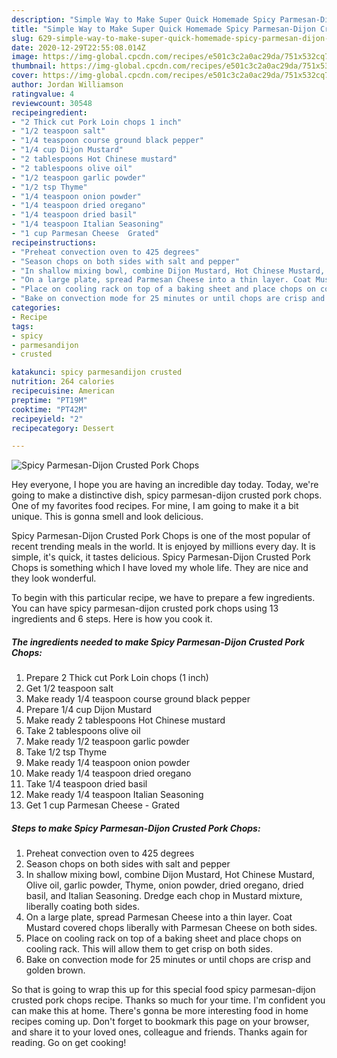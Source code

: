 ```yaml
---
description: "Simple Way to Make Super Quick Homemade Spicy Parmesan-Dijon Crusted Pork Chops"
title: "Simple Way to Make Super Quick Homemade Spicy Parmesan-Dijon Crusted Pork Chops"
slug: 629-simple-way-to-make-super-quick-homemade-spicy-parmesan-dijon-crusted-pork-chops
date: 2020-12-29T22:55:08.014Z
image: https://img-global.cpcdn.com/recipes/e501c3c2a0ac29da/751x532cq70/spicy-parmesan-dijon-crusted-pork-chops-recipe-main-photo.jpg
thumbnail: https://img-global.cpcdn.com/recipes/e501c3c2a0ac29da/751x532cq70/spicy-parmesan-dijon-crusted-pork-chops-recipe-main-photo.jpg
cover: https://img-global.cpcdn.com/recipes/e501c3c2a0ac29da/751x532cq70/spicy-parmesan-dijon-crusted-pork-chops-recipe-main-photo.jpg
author: Jordan Williamson
ratingvalue: 4
reviewcount: 30548
recipeingredient:
- "2 Thick cut Pork Loin chops 1 inch"
- "1/2 teaspoon salt"
- "1/4 teaspoon course ground black pepper"
- "1/4 cup Dijon Mustard"
- "2 tablespoons Hot Chinese mustard"
- "2 tablespoons olive oil"
- "1/2 teaspoon garlic powder"
- "1/2 tsp Thyme"
- "1/4 teaspoon onion powder"
- "1/4 teaspoon dried oregano"
- "1/4 teaspoon dried basil"
- "1/4 teaspoon Italian Seasoning"
- "1 cup Parmesan Cheese  Grated"
recipeinstructions:
- "Preheat convection oven to 425 degrees"
- "Season chops on both sides with salt and pepper"
- "In shallow mixing bowl, combine Dijon Mustard, Hot Chinese Mustard, Olive oil, garlic powder, Thyme, onion powder, dried oregano, dried basil, and Italian Seasoning. Dredge each chop in Mustard mixture, liberally coating both sides."
- "On a large plate, spread Parmesan Cheese into a thin layer. Coat Mustard covered chops liberally with Parmesan Cheese on both sides."
- "Place on cooling rack on top of a baking sheet and place chops on cooling rack. This will allow them to get crisp on both sides."
- "Bake on convection mode for 25 minutes or until chops are crisp and golden brown."
categories:
- Recipe
tags:
- spicy
- parmesandijon
- crusted

katakunci: spicy parmesandijon crusted 
nutrition: 264 calories
recipecuisine: American
preptime: "PT19M"
cooktime: "PT42M"
recipeyield: "2"
recipecategory: Dessert

---
```



![Spicy Parmesan-Dijon Crusted Pork Chops](https://img-global.cpcdn.com/recipes/e501c3c2a0ac29da/751x532cq70/spicy-parmesan-dijon-crusted-pork-chops-recipe-main-photo.jpg)

Hey everyone, I hope you are having an incredible day today. Today, we're going to make a distinctive dish, spicy parmesan-dijon crusted pork chops. One of my favorites food recipes. For mine, I am going to make it a bit unique. This is gonna smell and look delicious.

Spicy Parmesan-Dijon Crusted Pork Chops is one of the most popular of recent trending meals in the world. It is enjoyed by millions every day. It is simple, it's quick, it tastes delicious. Spicy Parmesan-Dijon Crusted Pork Chops is something which I have loved my whole life. They are nice and they look wonderful.




To begin with this particular recipe, we have to prepare a few ingredients. You can have spicy parmesan-dijon crusted pork chops using 13 ingredients and 6 steps. Here is how you cook it.

<!--inarticleads1-->

##### The ingredients needed to make Spicy Parmesan-Dijon Crusted Pork Chops:

1. Prepare 2 Thick cut Pork Loin chops (1 inch)
1. Get 1/2 teaspoon salt
1. Make ready 1/4 teaspoon course ground black pepper
1. Prepare 1/4 cup Dijon Mustard
1. Make ready 2 tablespoons Hot Chinese mustard
1. Take 2 tablespoons olive oil
1. Make ready 1/2 teaspoon garlic powder
1. Take 1/2 tsp Thyme
1. Make ready 1/4 teaspoon onion powder
1. Make ready 1/4 teaspoon dried oregano
1. Take 1/4 teaspoon dried basil
1. Make ready 1/4 teaspoon Italian Seasoning
1. Get 1 cup Parmesan Cheese - Grated




<!--inarticleads2-->

##### Steps to make Spicy Parmesan-Dijon Crusted Pork Chops:

1. Preheat convection oven to 425 degrees
1. Season chops on both sides with salt and pepper
1. In shallow mixing bowl, combine Dijon Mustard, Hot Chinese Mustard, Olive oil, garlic powder, Thyme, onion powder, dried oregano, dried basil, and Italian Seasoning. Dredge each chop in Mustard mixture, liberally coating both sides.
1. On a large plate, spread Parmesan Cheese into a thin layer. Coat Mustard covered chops liberally with Parmesan Cheese on both sides.
1. Place on cooling rack on top of a baking sheet and place chops on cooling rack. This will allow them to get crisp on both sides.
1. Bake on convection mode for 25 minutes or until chops are crisp and golden brown.




So that is going to wrap this up for this special food spicy parmesan-dijon crusted pork chops recipe. Thanks so much for your time. I'm confident you can make this at home. There's gonna be more interesting food in home recipes coming up. Don't forget to bookmark this page on your browser, and share it to your loved ones, colleague and friends. Thanks again for reading. Go on get cooking!
